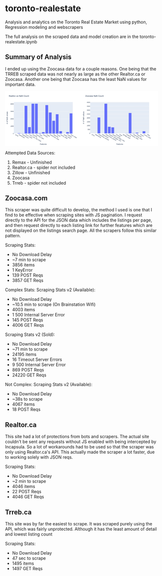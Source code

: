 # toronto-realestate
Analysis and analytics on the Toronto Real Estate Market using python, Regression modeling and webscrapers

The full analysis on the scraped data and model creation are in the toronto-realestate.ipynb

## Summary of Analysis

I ended up using the Zoocasa data for a couple reasons. One being that the TRREB scraped data was not nearly as large as the other Realtor.ca or Zoocasa. Another one being that Zoocasa has the least NaN values for important data.

<div style="display:flex">
    <img src="./images/realtor-nan-fig.jpeg" alt="Realtor.ca NaN Values" style="width:50%;"/>
    <img src="./images/zoocasa-nan-fig.jpeg" alt="Zoocasa.com NaN Values" style="width:50%;"/>
</div>




Attempted Data Sources:

1. Remax - Unfinished
2. Realtor.ca - spider not included
3. Zillow - Unfinished
4. Zoocasa
5. Trreb - spider not included

## Zoocasa.com

This scraper was quite difficult to develop, the method I used is one that I find to be effective when scraping sites with JS pagination. I request directly to the API for the JSON data which includes the listings per page, and then request directly to each listing link for further features which are not displayed on the listings search page. All the scrapers follow this similar pattern.

Scraping Stats:
- No Download Delay
- ~7 min to scrape
- 3856 items
- 1 KeyError
- 139 POST Reqs
- 3857 GET Reqs

Complex Stats:
Scraping Stats v2 (Available):
- No Download Delay
- ~10.5 min to scrape (On Brainstation Wifi)
- 4003 items
- 1 500 Internal Server Error
- 145 POST Reqs
- 4006 GET Reqs

Scraping Stats v2 (Sold):
- No Download Delay
- ~71 min to scrape
- 24195 items
- 16 Timeout Server Errors
- 9 500 Internal Server Error
- 869 POST Reqs
- 24220 GET Reqs

Not Complex:
Scraping Stats v2 (Available):
- No Download Delay
- ~38s to scrape
- 4067 items
- 18 POST Reqs

## Realtor.ca

This site had a lot of protections from bots and scrapers. The actual site couldn't be sent any requests without JS enabled with being intercepted by Incapsula. So a lot of workarounds had to be used so that the scraper was only using Realtor.ca's API. This actually made the scraper a lot faster, due to working solely with JSON reqs.

Scraping Stats:
- No Download Delay
- ~2 min to scrape
- 4046 items
- 22 POST Reqs
- 4046 GET Reqs

## Trreb.ca

This site was by far the easiest to scrape. It was scraped purely using the API, which was fairly unprotected. Although it has the least amount of detail and lowest listing count

Scraping Stats:
- No Download Delay
- 47 sec to scrape
- 1495 items
- 1497 GET Reqs